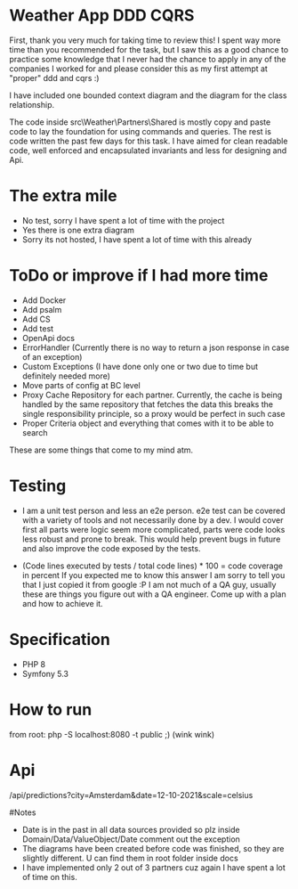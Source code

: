 # Weather App DDD CQRS

First, thank you very much for taking time to review this!
I spent way more time than you recommended for the task, but I saw this
as a good chance to practice some knowledge that I never had the chance to apply in any of
the companies I worked for and please consider this as my first attempt at "proper" ddd and cqrs :)

I have included one bounded context diagram and the diagram for the class relationship.

The code inside src\Weather\Partners\Shared is mostly copy and paste code to lay the foundation for using 
commands and queries. The rest is code written the past few days for this task.
I have aimed for clean readable code, well enforced and encapsulated invariants and less for designing and Api.

# The extra mile
- No test, sorry I have spent a lot of time with the project
- Yes there is one extra diagram
- Sorry its not hosted, I have spent a lot of time with this already

# ToDo or improve if I had more time
- Add Docker
- Add psalm
- Add CS
- Add test
- OpenApi docs  
- ErrorHandler (Currently there is no way to return a json response in case of an exception)
- Custom Exceptions (I have done only one or two due to time but definitely needed more)
- Move parts of config at BC level
- Proxy Cache Repository for each partner. Currently, the cache is being handled by the same repository that fetches the data
this breaks the single responsibility principle, so a proxy would be perfect in such case
- Proper Criteria object and everything that comes with it to be able to search

These are some things that come to my mind atm.

# Testing
- I am a unit test person and less an e2e person.
e2e test can be covered with a variety of tools and not necessarily done by a dev.
I would cover first all parts were logic seem more complicated, parts were code looks less robust and prone to break.
This would help prevent bugs in future and also improve the code exposed by the tests.

- (Code lines executed by tests / total code lines) * 100 = code coverage in percent 
  If you expected me to know this answer I am sorry to tell you that I just copied it from google :P
  I am not much of a QA guy, usually these are things you figure out with a QA engineer. 
  Come up with a plan and how to achieve it.

# Specification
- PHP 8
- Symfony 5.3

# How to run
from root: php -S localhost:8080 -t public ;) (wink wink)

# Api
/api/predictions?city=Amsterdam&date=12-10-2021&scale=celsius

#Notes
- Date is in the past in all data sources provided so plz inside Domain/Data/ValueObject/Date comment out the exception
- The diagrams have been created before code was finished, so they are slightly different. U can find them in root folder inside docs
- I have implemented only 2 out of 3 partners cuz again I have spent a lot of time on this.

